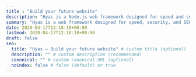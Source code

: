 ```yaml
---
title : "Build your future website"
description: "Hyas is a Node.js web framework designed for speed and security. Build the website you want with integrations, and deploy everywhere, all powered by Hugo and npm."
summary: "Hyas is a web framework designed for speed, security, and SEO — all powered by Hugo and npm."
date: 2020-04-17T12:18:10+00:00
lastmod: 2020-04-17T12:18:10+00:00
draft: false
seo:
  title: "Hyas — Build your future website" # custom title (optional)
  description: "" # custom description (recommended)
  canonical: "" # custom canonical URL (optional)
  noindex: false # false (default) or true
---
```

